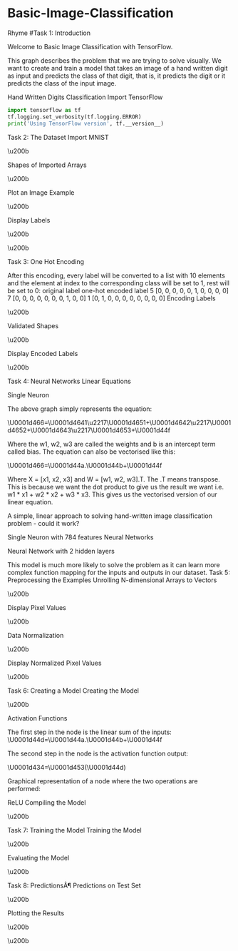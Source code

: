 # Basic-Image-Classification

Rhyme
#Task 1: Introduction

Welcome to Basic Image Classification with TensorFlow.

This graph describes the problem that we are trying to solve visually. We want to create and train a model that takes an image of a hand written digit as input and predicts the class of that digit, that is, it predicts the digit or it predicts the class of the input image.

Hand Written Digits Classification
Import TensorFlow

```python
import tensorflow as tf
tf.logging.set_verbosity(tf.logging.ERROR)
print('Using TensorFlow version', tf.__version__)
```

Task 2: The Dataset
Import MNIST

\u200b

Shapes of Imported Arrays

\u200b

Plot an Image Example

\u200b

Display Labels

\u200b

\u200b

Task 3: One Hot Encoding

After this encoding, every label will be converted to a list with 10 elements and the element at index to the corresponding class will be set to 1, rest will be set to 0:
original label 	one-hot encoded label
5 	[0, 0, 0, 0, 0, 1, 0, 0, 0, 0]
7 	[0, 0, 0, 0, 0, 0, 0, 1, 0, 0]
1 	[0, 1, 0, 0, 0, 0, 0, 0, 0, 0]
Encoding Labels

\u200b

Validated Shapes

\u200b

Display Encoded Labels

\u200b

Task 4: Neural Networks
Linear Equations

Single Neuron

The above graph simply represents the equation:

\U0001d466=\U0001d4641\u2217\U0001d4651+\U0001d4642\u2217\U0001d4652+\U0001d4643\u2217\U0001d4653+\U0001d44f

Where the w1, w2, w3 are called the weights and b is an intercept term called bias. The equation can also be vectorised like this:

\U0001d466=\U0001d44a.\U0001d44b+\U0001d44f

Where X = [x1, x2, x3] and W = [w1, w2, w3].T. The .T means transpose. This is because we want the dot product to give us the result we want i.e. w1 * x1 + w2 * x2 + w3 * x3. This gives us the vectorised version of our linear equation.

A simple, linear approach to solving hand-written image classification problem - could it work?

Single Neuron with 784 features
Neural Networks

Neural Network with 2 hidden layers

This model is much more likely to solve the problem as it can learn more complex function mapping for the inputs and outputs in our dataset.
Task 5: Preprocessing the Examples
Unrolling N-dimensional Arrays to Vectors

\u200b

Display Pixel Values

\u200b

Data Normalization

\u200b

Display Normalized Pixel Values

\u200b

Task 6: Creating a Model
Creating the Model

\u200b

Activation Functions

The first step in the node is the linear sum of the inputs:
\U0001d44d=\U0001d44a.\U0001d44b+\U0001d44f

The second step in the node is the activation function output:

\U0001d434=\U0001d453(\U0001d44d)

Graphical representation of a node where the two operations are performed:

ReLU
Compiling the Model

\u200b

Task 7: Training the Model
Training the Model

\u200b

Evaluating the Model

\u200b

Task 8: PredictionsÂ¶
Predictions on Test Set

\u200b

Plotting the Results

\u200b

\u200b

